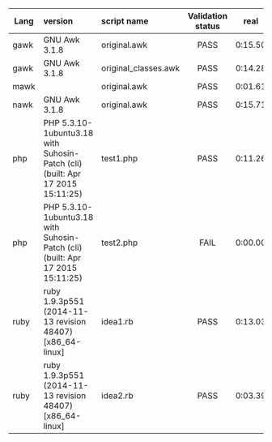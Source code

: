 Lang|version|script name|Validation status|real|user|sys
---|:---|:---|:---:|:---:|:---:|:---:
gawk|GNU Awk 3.1.8|original.awk|PASS|0:15.50|15.43|0.04
gawk|GNU Awk 3.1.8|original_classes.awk|PASS|0:14.28|14.18|0.06
mawk||original.awk|PASS|0:01.61|1.58|0.02
nawk|GNU Awk 3.1.8|original.awk|PASS|0:15.71|15.63|0.05
php|PHP 5.3.10-1ubuntu3.18 with Suhosin-Patch (cli) (built: Apr 17 2015 15:11:25) |test1.php|PASS|0:11.26|11.04|0.20
php|PHP 5.3.10-1ubuntu3.18 with Suhosin-Patch (cli) (built: Apr 17 2015 15:11:25) |test2.php|FAIL|0:00.00|0.00|0.00
ruby|ruby 1.9.3p551 (2014-11-13 revision 48407) [x86_64-linux]|idea1.rb|PASS|0:13.03|12.00|0.98
ruby|ruby 1.9.3p551 (2014-11-13 revision 48407) [x86_64-linux]|idea2.rb|PASS|0:03.39|3.26|0.12
